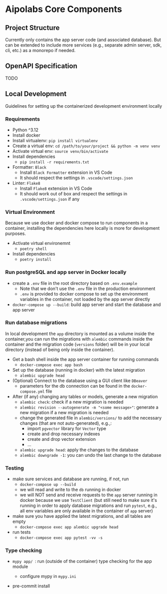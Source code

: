 # Aipolabs Core Components

## Project Structure
Currently only contains the app server code (and associated database).
But can be extended to include more services (e.g., separate admin server, sdk, cli, etc.) as a monorepo if needed.

## OpenAPI Specification
TODO

## Local Development
Guidelines for setting up the containerized development environment locally

### Requirements
- Python ^3.12
- Install docker
- Install virtualenv: `pip install virtualenv`
- Create a virtual env: `cd /path/to/your/project && python -m venv venv`
- Activate virtual env: `source venv/bin/activate`
- Install dependencies
  - `pip install -r requirements.txt`
- Formatter: `Black`
  - Install `Black Formatter` extension in VS Code
  - It should respect the settings in `.vscode/settings.json`
- Linter: `Flake8`
  - Install `Flake8` extension in VS Code
  - It should work out of box and respect the settings in `.vscode/settings.json` if any

### Virtual Environment
Because we use docker and docker compose to run components in a container, installing the dependencies here locally is more for development purposes.
- Activate virtual environemnt
  - `poetry shell`
- Install dependencies
  - `poetry install`

### Run postgreSQL and app server in Docker locally
- create a `.env` file in the root directory based on `.env.example`
  - Note that we don't use the `.env` file in the production environment
  - `.env` is provided to docker compose to set up the environment variables in the container, not loaded by the app server directly
- `docker-compose up --build`: build app server and start the database and app server

### Run database migrations
In local development the `app` directory is mounted as a volume inside the container,you can run the migrations with `alembic` commands inside the container and the migration code (`versions` folder) will be in your local directory (instead of being only inside the container).
- Get a bash shell inside the app server container for running commands
  - `docker-compose exec app bash`
- Set up the database (running in docker) with the latest migration 
  - `alembic upgrade head`
- (Optional) Connect to the database using a GUI client like `DBeaver`
  - parameters for the db connection can be found in the `docker-compose.yml` file
- After (if any) changing any tables or models, generate a new migration
  - `alembic check`: check if a new migration is needed
  - `alembic revision --autogenerate -m "<some message>"`: generate a new migration if a new migration is needed
  - change the generated file in `alembic/versions/` to add the necessary changes (that are not auto-generated), e.g.,:
    - import `pgvector` library for `Vector` type
    - create and drop necessary indexes
    - create and drop vector extension
    - ...  
  - `alembic upgrade head`: apply the changes to the database
  - `alembic downgrade -1`: you can undo the last change to the database

### Testing
- make sure services and database are running, if not, run 
  - `docker-compose up --build`
  - we will read and write to the `db` running in docker
  - we will NOT send and receive requests to the `app` server running in docker because we use `TestClient` (but still need to make sure it's running in order to apply database migrations and run `pytest`, e.g., all env variables are only available in the container of `app` server)
- make sure you have applied the latest migrations, and all tables are empty
  - `docker-compose exec app alembic upgrade head`
- run tests
  - `docker-compose exec app pytest -vv -s`

### Type checking
- `mypy app/ `: run (outside of the container) type checking for the app module
  - configure mypy in `mypy.ini`

 - pre-commit install